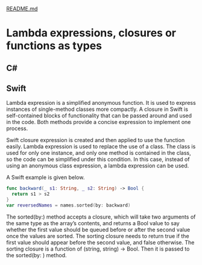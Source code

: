 [README.md](../README.md)


# Lambda expressions, closures or functions as types


## C#


## Swift
Lambda expression is a simplified anonymous function. It is used to express instances of single-method classes more compactly. A closure in Swift is self-contained blocks of functionality that can be passed around and used in the code. Both methods provide a concise expression to implement one process. 

Swift closure expression is created and then applied to use the function easily. Lambda expression is used to replace the use of a class. The class is used for only one instance, and only one method is contained in the class, so the code can be simplified under this condition.
In this case, instead of using an anonymous class expression, a lambda expression can be used.  

A Swift example is given below.
```Swift
func backward(_ s1: String, _ s2: String) -> Bool {
  return s1 > s2
}
var reversedNames = names.sorted(by: backward)
```
The sorted(by:) method accepts a closure, which will take two arguments of the same type as the array’s contents, and returns a Bool value to say whether the first value should be queued before or after the second value once the values are sorted. The sorting closure needs to return true if the first value should appear before the second value, and false otherwise.
The sorting closure is a function of (string, string) -> Bool. Then it is passed to the sorted(by: ) method.
